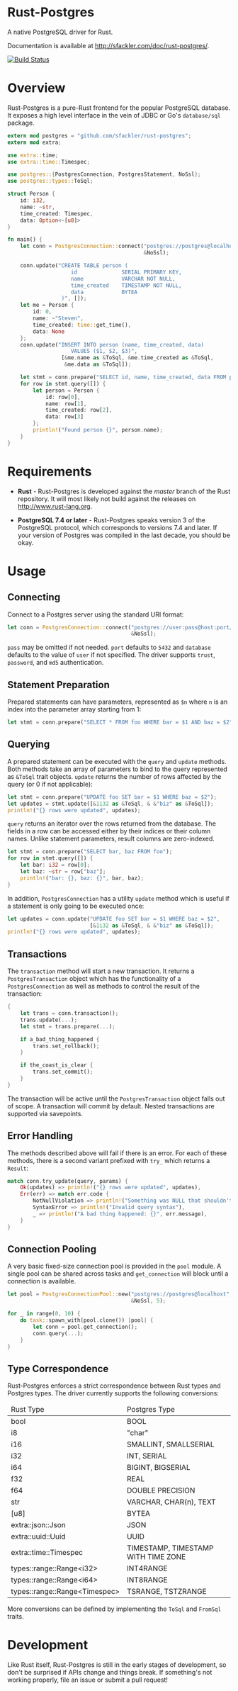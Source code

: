 Rust-Postgres
=============
A native PostgreSQL driver for Rust.

Documentation is available at http://sfackler.com/doc/rust-postgres/.

[![Build Status](https://travis-ci.org/sfackler/rust-postgres.png?branch=master)](https://travis-ci.org/sfackler/rust-postgres)

Overview
========
Rust-Postgres is a pure-Rust frontend for the popular PostgreSQL database. It
exposes a high level interface in the vein of JDBC or Go's `database/sql`
package.
```rust
extern mod postgres = "github.com/sfackler/rust-postgres";
extern mod extra;

use extra::time;
use extra::time::Timespec;

use postgres::{PostgresConnection, PostgresStatement, NoSsl};
use postgres::types::ToSql;

struct Person {
    id: i32,
    name: ~str,
    time_created: Timespec,
    data: Option<~[u8]>
}

fn main() {
    let conn = PostgresConnection::connect("postgres://postgres@localhost",
                                           &NoSsl);

    conn.update("CREATE TABLE person (
                    id              SERIAL PRIMARY KEY,
                    name            VARCHAR NOT NULL,
                    time_created    TIMESTAMP NOT NULL,
                    data            BYTEA
                 )", []);
    let me = Person {
        id: 0,
        name: ~"Steven",
        time_created: time::get_time(),
        data: None
    };
    conn.update("INSERT INTO person (name, time_created, data)
                    VALUES ($1, $2, $3)",
                 [&me.name as &ToSql, &me.time_created as &ToSql,
                  &me.data as &ToSql]);

    let stmt = conn.prepare("SELECT id, name, time_created, data FROM person");
    for row in stmt.query([]) {
        let person = Person {
            id: row[0],
            name: row[1],
            time_created: row[2],
            data: row[3]
        };
        println!("Found person {}", person.name);
    }
}
```

Requirements
============

* **Rust** - Rust-Postgres is developed against the *master* branch of the Rust
    repository. It will most likely not build against the releases on
    http://www.rust-lang.org.

* **PostgreSQL 7.4 or later** - Rust-Postgres speaks version 3 of the
    PostgreSQL protocol, which corresponds to versions 7.4 and later. If your
    version of Postgres was compiled in the last decade, you should be okay.

Usage
=====

Connecting
----------
Connect to a Postgres server using the standard URI format:
```rust
let conn = PostgresConnection::connect("postgres://user:pass@host:port/database?arg1=val1&arg2=val2",
                                       &NoSsl);
```
`pass` may be omitted if not needed. `port` defaults to `5432` and `database`
defaults to the value of `user` if not specified. The driver supports `trust`,
`password`, and `md5` authentication.

Statement Preparation
---------------------
Prepared statements can have parameters, represented as `$n` where `n` is an
index into the parameter array starting from 1:
```rust
let stmt = conn.prepare("SELECT * FROM foo WHERE bar = $1 AND baz = $2");
```

Querying
--------
A prepared statement can be executed with the `query` and `update` methods.
Both methods take an array of parameters to bind to the query represented as
`&ToSql` trait objects. `update` returns the number of rows affected by the
query (or 0 if not applicable):
```rust
let stmt = conn.prepare("UPDATE foo SET bar = $1 WHERE baz = $2");
let updates = stmt.update([&1i32 as &ToSql, & &"biz" as &ToSql]);
println!("{} rows were updated", updates);
```
`query` returns an iterator over the rows returned from the database. The
fields in a row can be accessed either by their indices or their column names.
Unlike statement parameters, result columns are zero-indexed.
```rust
let stmt = conn.prepare("SELECT bar, baz FROM foo");
for row in stmt.query([]) {
    let bar: i32 = row[0];
    let baz: ~str = row["baz"];
    println!("bar: {}, baz: {}", bar, baz);
}
```
In addition, `PostgresConnection` has a utility `update` method which is useful
if a statement is only going to be executed once:
```rust
let updates = conn.update("UPDATE foo SET bar = $1 WHERE baz = $2",
                          [&1i32 as &ToSql, & &"biz" as &ToSql]);
println!("{} rows were updated", updates);
```

Transactions
------------
The `transaction` method will start a new transaction. It returns a
`PostgresTransaction` object which has the functionality of a
`PostgresConnection` as well as methods to control the result of the
transaction:
```rust
{
    let trans = conn.transaction();
    trans.update(...);
    let stmt = trans.prepare(...);

    if a_bad_thing_happened {
        trans.set_rollback();
    }

    if the_coast_is_clear {
        trans.set_commit();
    }
}
```
The transaction will be active until the `PostgresTransaction` object falls out
of scope. A transaction will commit by default. Nested transactions are
supported via savepoints.

Error Handling
--------------
The methods described above will fail if there is an error. For each of these
methods, there is a second variant prefixed with `try_` which returns a
`Result`:
```rust
match conn.try_update(query, params) {
    Ok(updates) => println!("{} rows were updated", updates),
    Err(err) => match err.code {
        NotNullViolation => println!("Something was NULL that shouldn't be"),
        SyntaxError => println!("Invalid query syntax"),
        _ => println!("A bad thing happened: {}", err.message),
    }
}
```

Connection Pooling
------------------
A very basic fixed-size connection pool is provided in the `pool` module. A
single pool can be shared across tasks and `get_connection` will block until a
connection is available.
```rust
let pool = PostgresConnectionPool::new("postgres://postgres@localhost",
                                       &NoSsl, 5);

for _ in range(0, 10) {
    do task::spawn_with(pool.clone()) |pool| {
        let conn = pool.get_connection();
        conn.query(...);
    }
}
```

Type Correspondence
-------------------
Rust-Postgres enforces a strict correspondence between Rust types and Postgres
types. The driver currently supports the following conversions:

<table>
    <thead>
        <tr>
            <td>Rust Type</td>
            <td>Postgres Type</td>
        </tr>
    </thead>
    <tbody>
        <tr>
            <td>bool</td>
            <td>BOOL</td>
        </tr>
        <tr>
            <td>i8</td>
            <td>"char"</td>
        </tr>
        <tr>
            <td>i16</td>
            <td>SMALLINT, SMALLSERIAL</td>
        </tr>
        <tr>
            <td>i32</td>
            <td>INT, SERIAL</td>
        </tr>
        <tr>
            <td>i64</td>
            <td>BIGINT, BIGSERIAL</td>
        </tr>
        <tr>
            <td>f32</td>
            <td>REAL</td>
        </tr>
        <tr>
            <td>f64</td>
            <td>DOUBLE PRECISION</td>
        </tr>
        <tr>
            <td>str</td>
            <td>VARCHAR, CHAR(n), TEXT</td>
        </tr>
        <tr>
            <td>[u8]</td>
            <td>BYTEA</td>
        </tr>
        <tr>
            <td>extra::json::Json</td>
            <td>JSON</td>
        </tr>
        <tr>
            <td>extra::uuid::Uuid</td>
            <td>UUID</td>
        </tr>
        <tr>
            <td>extra::time::Timespec</td>
            <td>TIMESTAMP, TIMESTAMP WITH TIME ZONE</td>
        </tr>
        <tr>
            <td>types::range::Range&lt;i32&gt;</td>
            <td>INT4RANGE</td>
        </tr>
        <tr>
            <td>types::range::Range&lt;i64&gt;</td>
            <td>INT8RANGE</td>
        </tr>
        <tr>
            <td>types::range::Range&lt;Timespec&gt;</td>
            <td>TSRANGE, TSTZRANGE</td>
        </tr>
    </tbody>
</table>

More conversions can be defined by implementing the `ToSql` and `FromSql`
traits.

Development
===========
Like Rust itself, Rust-Postgres is still in the early stages of development, so
don't be surprised if APIs change and things break. If something's not working
properly, file an issue or submit a pull request!
